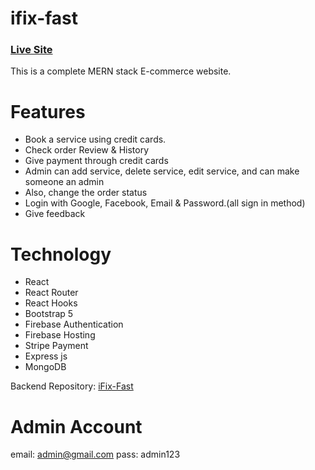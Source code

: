 # ifix-fast
### [Live Site](https://ifixfast-40f97.web.app/) 
This is a complete MERN stack E-commerce website.

# Features 
- Book a service using credit cards.
- Check order Review & History
- Give payment through credit cards
- Admin can add service, delete service, edit service, and can make someone an admin
- Also, change the order status
- Login with Google, Facebook, Email & Password.(all sign in method)
- Give feedback

# Technology
- React
- React Router
- React Hooks 
- Bootstrap 5
- Firebase Authentication
- Firebase Hosting
- Stripe Payment
- Express js
- MongoDB

Backend Repository: [iFix-Fast](https://github.com/shahnewaz171/ifix-fast-server)

# Admin Account
email: admin@gmail.com pass: admin123